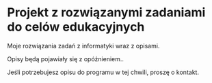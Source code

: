Projekt z rozwiązanymi zadaniami do celów edukacyjnych
=======

Moje rozwiązania zadań z informatyki wraz z opisami.

Opisy będą pojawiały się z opóźnieniem..

Jeśli potrzebujesz opisu do programu w tej chwili, proszę o kontakt.
